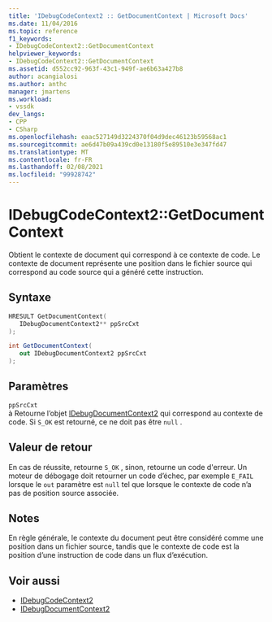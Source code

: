 ```yaml
---
title: 'IDebugCodeContext2 :: GetDocumentContext | Microsoft Docs'
ms.date: 11/04/2016
ms.topic: reference
f1_keywords:
- IDebugCodeContext2::GetDocumentContext
helpviewer_keywords:
- IDebugCodeContext2::GetDocumentContext
ms.assetid: d552cc92-963f-43c1-949f-ae6b63a427b8
author: acangialosi
ms.author: anthc
manager: jmartens
ms.workload:
- vssdk
dev_langs:
- CPP
- CSharp
ms.openlocfilehash: eaac527149d3224370f04d9dec46123b59568ac1
ms.sourcegitcommit: ae6d47b09a439cd0e13180f5e89510e3e347fd47
ms.translationtype: MT
ms.contentlocale: fr-FR
ms.lasthandoff: 02/08/2021
ms.locfileid: "99928742"
---
```

# <a name="idebugcodecontext2getdocumentcontext"></a>IDebugCodeContext2::GetDocumentContext
Obtient le contexte de document qui correspond à ce contexte de code. Le contexte de document représente une position dans le fichier source qui correspond au code source qui a généré cette instruction.

## <a name="syntax"></a>Syntaxe

```cpp
HRESULT GetDocumentContext( 
   IDebugDocumentContext2** ppSrcCxt
);
```

```csharp
int GetDocumentContext( 
   out IDebugDocumentContext2 ppSrcCxt
);
```

## <a name="parameters"></a>Paramètres
`ppSrcCxt`\
à Retourne l’objet [IDebugDocumentContext2](../../../extensibility/debugger/reference/idebugdocumentcontext2.md) qui correspond au contexte de code. Si `S_OK` est retourné, ce ne doit pas être `null` .

## <a name="return-value"></a>Valeur de retour
 En cas de réussite, retourne `S_OK` , sinon, retourne un code d'erreur. Un moteur de débogage doit retourner un code d’échec, par exemple `E_FAIL` lorsque le `out` paramètre est `null` tel que lorsque le contexte de code n’a pas de position source associée.

## <a name="remarks"></a>Notes
 En règle générale, le contexte du document peut être considéré comme une position dans un fichier source, tandis que le contexte de code est la position d’une instruction de code dans un flux d’exécution.

## <a name="see-also"></a>Voir aussi
- [IDebugCodeContext2](../../../extensibility/debugger/reference/idebugcodecontext2.md)
- [IDebugDocumentContext2](../../../extensibility/debugger/reference/idebugdocumentcontext2.md)
